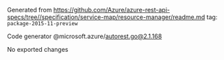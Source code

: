 Generated from https://github.com/Azure/azure-rest-api-specs/tree//specification/service-map/resource-manager/readme.md tag: `package-2015-11-preview`

Code generator @microsoft.azure/autorest.go@2.1.168

No exported changes